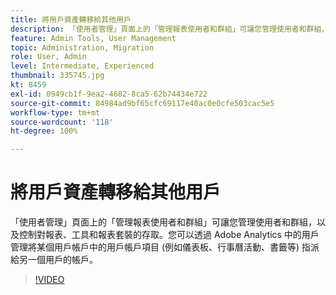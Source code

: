 ```yaml
---
title: 將用戶資產轉移給其他用戶
description: 「使用者管理」頁面上的「管理報表使用者和群組」可讓您管理使用者和群組，以及控制對報表、工具和報表套裝的存取。您可以透過 Adobe Analytics 中的用戶管理將某個用戶帳戶中的用戶帳戶項目 (例如儀表板、行事曆活動、書籤等) 指派給另一個用戶的帳戶。
feature: Admin Tools, User Management
topic: Administration, Migration
role: User, Admin
level: Intermediate, Experienced
thumbnail: 335745.jpg
kt: 8459
exl-id: 0949cb1f-9ea2-4682-8ca5-62b74434e722
source-git-commit: 84984ad9bf65cfc69117e40ac0e0cfe503cac5e5
workflow-type: tm+mt
source-wordcount: '118'
ht-degree: 100%

---
```


# 將用戶資產轉移給其他用戶

「使用者管理」頁面上的「管理報表使用者和群組」可讓您管理使用者和群組，以及控制對報表、工具和報表套裝的存取。您可以透過 Adobe Analytics 中的用戶管理將某個用戶帳戶中的用戶帳戶項目 (例如儀表板、行事曆活動、書籤等) 指派給另一個用戶的帳戶。

>[!VIDEO](https://video.tv.adobe.com/v/335745/?quality=12&learn=on)
